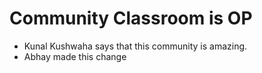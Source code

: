 # Community Classroom is OP

- Kunal Kushwaha says that this community is amazing.
- Abhay made this change
